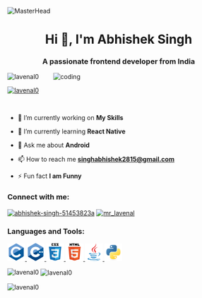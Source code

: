![MasterHead](https://miro.medium.com/max/1360/1*IRGHmiGsa16stedQvIaZfw.gif)
<h1 align="center">Hi 👋, I'm Abhishek Singh</h1>
<h3 align="center">A passionate frontend developer from India</h3>
<img align="right" alt="coding" width="400" scr="https://75.3.84.227/engr-1330-webroot/2-Homework/Spring2021/ES-4/Week%204%20Assignment_Dev.html">
<p align="left"> <img src="https://komarev.com/ghpvc/?username=lavenal0&label=Profile%20views&color=0e75b6&style=flat" alt="lavenal0" /> </p>

<p align="left"> <a href="https://github.com/ryo-ma/github-profile-trophy"><img src="https://github-profile-trophy.vercel.app/?username=lavenal0" alt="lavenal0" /></a> </p>

<p align="left"> <a href="https://twitter.com/" target="blank"><img src="https://img.shields.io/twitter/follow/?logo=twitter&style=for-the-badge" alt="" /></a> </p>

- 🔭 I’m currently working on **My Skills**

- 🌱 I’m currently learning **React Native**

- 💬 Ask me about **Android**

- 📫 How to reach me **singhabhishek2815@gmail.com**

- ⚡ Fun fact **I am Funny**

<h3 align="left">Connect with me:</h3>
<p align="left">
<a href="https://linkedin.com/in/abhishek-singh-51453823a" target="blank"><img align="center" src="https://raw.githubusercontent.com/rahuldkjain/github-profile-readme-generator/master/src/images/icons/Social/linked-in-alt.svg" alt="abhishek-singh-51453823a" height="30" width="40" /></a>
<a href="https://instagram.com/mr_lavenal" target="blank"><img align="center" src="https://raw.githubusercontent.com/rahuldkjain/github-profile-readme-generator/master/src/images/icons/Social/instagram.svg" alt="mr_lavenal" height="30" width="40" /></a>
</p>

<h3 align="left">Languages and Tools:</h3>
<p align="left"> <a href="https://www.gnu.org/software/bash/" target="_blank" rel="noreferrer">  </a> <a href="https://www.cprogramming.com/" target="_blank" rel="noreferrer"> <img src="https://raw.githubusercontent.com/devicons/devicon/master/icons/c/c-original.svg" alt="c" width="40" height="40"/> </a> <a href="https://www.w3schools.com/cpp/" target="_blank" rel="noreferrer"> <img src="https://raw.githubusercontent.com/devicons/devicon/master/icons/cplusplus/cplusplus-original.svg" alt="cplusplus" width="40" height="40"/> </a> <a href="https://www.w3schools.com/css/" target="_blank" rel="noreferrer"> <img src="https://raw.githubusercontent.com/devicons/devicon/master/icons/css3/css3-original-wordmark.svg" alt="css3" width="40" height="40"/> </a> <a href="https://www.w3.org/html/" target="_blank" rel="noreferrer"> <img src="https://raw.githubusercontent.com/devicons/devicon/master/icons/html5/html5-original-wordmark.svg" alt="html5" width="40" height="40"/> </a> <a href="https://www.java.com" target="_blank" rel="noreferrer"> <img src="https://raw.githubusercontent.com/devicons/devicon/master/icons/java/java-original.svg" alt="java" width="40" height="40"/> </a> <img src="https://raw.githubusercontent.com/devicons/devicon/master/icons/python/python-original.svg" alt="python" width="40" height="40"/> </a> </p>

<p><img align="left" src="https://github-readme-stats.vercel.app/api/top-langs?username=lavenal0&show_icons=true&locale=en&layout=compact" alt="lavenal0" /></p>

<p>&nbsp;<img align="center" src="https://github-readme-stats.vercel.app/api?username=lavenal0&show_icons=true&locale=en" alt="lavenal0" /></p>

<p><img align="center" src="https://github-readme-streak-stats.herokuapp.com/?user=lavenal0&" alt="lavenal0" /></p>


